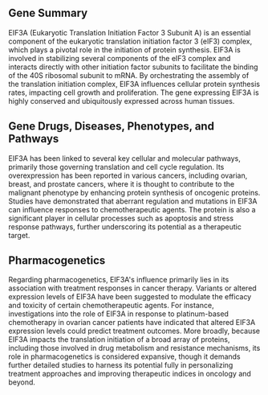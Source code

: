 ## Gene Summary
EIF3A (Eukaryotic Translation Initiation Factor 3 Subunit A) is an essential component of the eukaryotic translation initiation factor 3 (eIF3) complex, which plays a pivotal role in the initiation of protein synthesis. EIF3A is involved in stabilizing several components of the eIF3 complex and interacts directly with other initiation factor subunits to facilitate the binding of the 40S ribosomal subunit to mRNA. By orchestrating the assembly of the translation initiation complex, EIF3A influences cellular protein synthesis rates, impacting cell growth and proliferation. The gene expressing EIF3A is highly conserved and ubiquitously expressed across human tissues.

## Gene Drugs, Diseases, Phenotypes, and Pathways
EIF3A has been linked to several key cellular and molecular pathways, primarily those governing translation and cell cycle regulation. Its overexpression has been reported in various cancers, including ovarian, breast, and prostate cancers, where it is thought to contribute to the malignant phenotype by enhancing protein synthesis of oncogenic proteins. Studies have demonstrated that aberrant regulation and mutations in EIF3A can influence responses to chemotherapeutic agents. The protein is also a significant player in cellular processes such as apoptosis and stress response pathways, further underscoring its potential as a therapeutic target.

## Pharmacogenetics
Regarding pharmacogenetics, EIF3A's influence primarily lies in its association with treatment responses in cancer therapy. Variants or altered expression levels of EIF3A have been suggested to modulate the efficacy and toxicity of certain chemotherapeutic agents. For instance, investigations into the role of EIF3A in response to platinum-based chemotherapy in ovarian cancer patients have indicated that altered EIF3A expression levels could predict treatment outcomes. More broadly, because EIF3A impacts the translation initiation of a broad array of proteins, including those involved in drug metabolism and resistance mechanisms, its role in pharmacogenetics is considered expansive, though it demands further detailed studies to harness its potential fully in personalizing treatment approaches and improving therapeutic indices in oncology and beyond.
